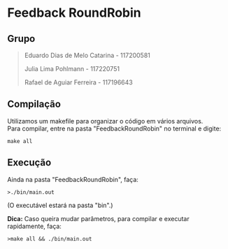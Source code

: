 # Feedback RoundRobin

## Grupo
> Eduardo Dias de Melo Catarina - 117200581
> 
> Julia Lima Pohlmann - 117220751
> 
> Rafael de Aguiar Ferreira - 117196643

## Compilação

Utilizamos um makefile para organizar o código em vários arquivos.  
Para compilar, entre na pasta "FeedbackRoundRobin" no terminal e digite:

```
make all
```

## Execução

Ainda na pasta "FeedbackRoundRobin", faça:

```
>./bin/main.out
```  
(O executável estará na pasta "bin".)

**Dica:** Caso queira mudar parâmetros, para compilar e executar rapidamente, faça:
```
>make all && ./bin/main.out
```

